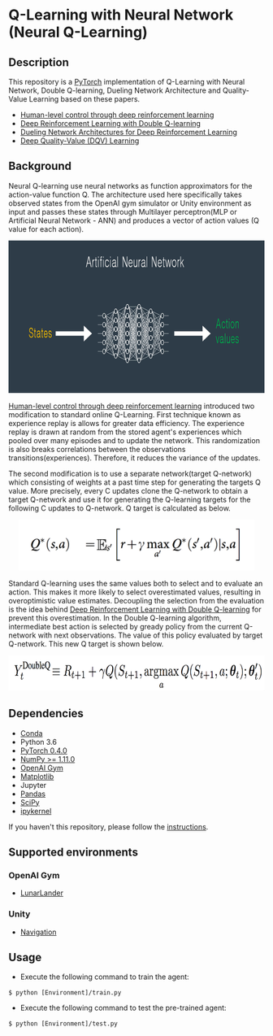 # Q-Learning with Neural Network (Neural Q-Learning)


## Description
This repository is a [PyTorch](https://www.pytorch.org/) implementation of Q-Learning with Neural Network, Double Q-learning, Dueling Network Architecture and Quality-Value Learning based on these papers.

- [Human-level control through deep reinforcement learning](http://www.nature.com/nature/journal/v518/n7540/full/nature14236.html)
- [Deep Reinforcement Learning with Double Q-learning](https://arxiv.org/abs/1509.06461)
- [Dueling Network Architectures for Deep Reinforcement Learning](https://arxiv.org/abs/1511.06581)
- [Deep Quality-Value (DQV) Learning](https://arxiv.org/abs/1810.00368)

## Background
Neural Q-learning use neural networks as function approximators for the action-value function Q. The architecture used here specifically takes observed states from the OpenAI gym simulator or Unity environment as input and passes these states through Multilayer perceptron(MLP or Artificial Neural Network - ANN) and produces a vector of action values (Q value for each action).

<p align="center">
    <img src="Content/q_network.png" height="300px">
</p>

[Human-level control through deep reinforcement learning](http://www.nature.com/nature/journal/v518/n7540/full/nature14236.html) introduced two modification to standard online Q-Learning.
First technique known as experience replay is allows for greater data efficiency. The experience replay is drawn at random from the stored agent's experiences which pooled over many episodes and to update the network. This randomization is also breaks correlations between the observations transitions(experiences). Therefore, it reduces the variance of the updates.

The second modification is to use a separate network(target Q-network) which consisting of weights at a past time step for generating the targets Q value. More precisely, every C updates clone the Q-network to obtain a target Q-network and use it for generating the Q-learning targets for the following C updates to Q-network. Q target is calculated as below.

<p align="center">
    <img src="Content/q_target.png" height="100px">
</p>

Standard Q-learning uses the same values both to select and to evaluate an action. This makes it more likely to select overestimated values, resulting in overoptimistic value estimates. Decoupling the selection from the evaluation is the idea behind [Deep Reinforcement Learning with Double Q-learning](https://arxiv.org/abs/1509.06461) for prevent this overestimation. In the Double Q-learning algorithm, intermediate best action is selected by gready policy from the current Q-network with next observations.
The value of this policy evaluated by target Q-network. This new Q target is shown below.

<p align="center">
    <img src="Content/double_q_learning.png" height="70px">
</p>

## Dependencies
- [Conda](https://conda.io/docs/user-guide/install/index.html)
- Python 3.6
- [PyTorch 0.4.0](http://pytorch.org/)
- [NumPy >= 1.11.0](http://www.numpy.org/)
- [OpenAI Gym](https://github.com/openai/gym)
- [Matplotlib](https://matplotlib.org/)
- Jupyter
- [Pandas](https://pandas.pydata.org/)
- [SciPy](https://www.scipy.org/)
- [ipykernel](https://github.com/ipython/ipykernel)

If you haven't this repository, please follow the [instructions](https://github.com/dganbold/deep_reinforcement_learning).

## Supported environments

### OpenAI Gym
- [LunarLander](https://github.com/openai/gym#box2d)

### Unity
- [Navigation](https://github.com/openai/gym#box2d)

## Usage

- Execute the following command to train the agent:

```
$ python [Environment]/train.py
```

- Execute the following command to test the pre-trained agent:

```
$ python [Environment]/test.py
```
